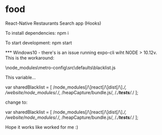 # food
React-Native Restaurants Search app  (Hooks)

To install dependencies: npm i 

To start development: npm start 

*** Windows10 - there's is an issue running expo-cli wiht NODE > 10.12v. This is the workaround:

\node_modules\metro-config\src\defaults\blacklist.js

This variable...

var sharedBlacklist = [
  /node_modules[/\\]react[/\\]dist[/\\].*/,
  /website\/node_modules\/.*/,
  /heapCapture\/bundle\.js/,
  /.*\/__tests__\/.*/
];

change to:

var sharedBlacklist = [
  /node_modules[\/\\]react[\/\\]dist[\/\\].*/,
  /website\/node_modules\/.*/,
  /heapCapture\/bundle\.js/,
  /.*\/__tests__\/.*/
];


Hope it works like worked for me :)
